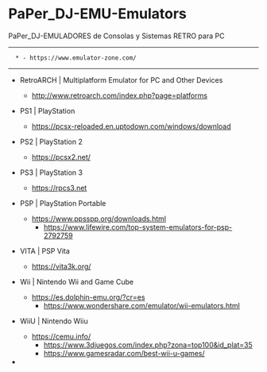 # PaPer_DJ-EMU-Emulators
PaPer_DJ-EMULADORES de Consolas y Sistemas RETRO para PC

------------------------------------------------------------

      * - https://www.emulator-zone.com/

------------------------------------------------------------

* RetroARCH | Multiplatform Emulator for PC and Other Devices
  - http://www.retroarch.com/index.php?page=platforms


* PS1 | PlayStation
  - https://pcsx-reloaded.en.uptodown.com/windows/download


* PS2 | PlayStation 2
  - https://pcsx2.net/


* PS3 | PlayStation 3
  - https://rpcs3.net


* PSP | PlayStation Portable 
  - https://www.ppsspp.org/downloads.html
    * https://www.lifewire.com/top-system-emulators-for-psp-2792759


* VITA | PSP Vita 
  - https://vita3k.org/
 

* Wii | Nintendo Wii and Game Cube
  - https://es.dolphin-emu.org/?cr=es
    * https://www.wondershare.com/emulator/wii-emulators.html

* WiiU | Nintendo Wiiu
  - https://cemu.info/
    * https://www.3djuegos.com/index.php?zona=top100&id_plat=35
    * https://www.gamesradar.com/best-wii-u-games/
    
* 
